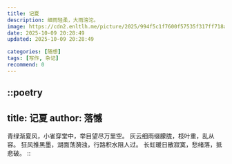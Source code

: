 ```yaml
---
title: 记夏
description: 细雨轻柔，大雨滂沱。
image: https://cdn2.enltlh.me/picture/2025/994f5c1f7600f57535f317ff718a9363.avif
date: 2025-10-09 20:28:49
updated: 2025-10-09 20:28:49

categories: [随想]
tags: [写作, 杂记]
recommend: 0
---
```


::poetry
---
title: 记夏
author: 落憾
---
青绿渐夏风，小雀穿堂中，举目望尽万里空。
灰云细雨缀朦胧，枝叶重，乱从容。
狂风推黑墨，湖面荡漪浊，行路积水阻人过。
长虹暖日散寂寞，愁绪落，抵悲破。
::
